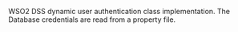 WSO2 DSS dynamic user authentication class implementation. The Database credentials are read from a property file.
